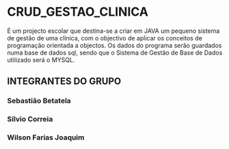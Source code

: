 # CRUD_GESTAO_CLINICA
É um projecto escolar que destina-se a criar em JAVA um pequeno sistema de gestão de uma clínica, com o objectivo de aplicar os conceitos de programação orientada a objectos. Os dados do programa serão guardados numa base de dados sql, sendo que o Sistema de Gestão de Base de Dados utilizado será o MYSQL.

## INTEGRANTES DO GRUPO
### Sebastião Betatela
### Sílvio Correia
### Wilson Farias Joaquim


